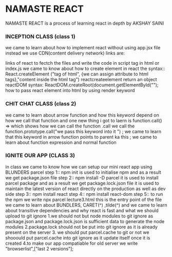 # NAMASTE REACT
NAMASTE REACT is a process of learning react in depth by AKSHAY SAINI
### INCEPTION CLASS (class 1)
we came to learn about how to implement react without using app.jsx file instead we use CDN(content delivery network)
links are:
<script crossorigin src="https://unpkg.com/react@18/umd/react.development.js"></script>
<script crossorigin src="https://unpkg.com/react-dom@18/umd/react-dom.development.js"></script>

links of react to fectch the files
and write the code in script tag in  html or index.js we came to know about how to create element in react 
the syntax::
React.createElement ("tag of html", {we can assign attribute to html tags},"content inside the html tag") reactcreateelement return an object
reactDOM syntax:
ReactDOM.createRoot(document.getElementById("");
how to pass react element into html by using render keyword


### CHIT CHAT  CLASS (class 2)
 we came to learn about arrow function and how this keyword depend on how we call that function and one new thing i got to laern is 
 function.call() => which shows how we can call the function .call we call the function.prototype.call("we pass this keyword into it ") ;
 we came to learn that this keyword in arrow function points to  parent ka this ;
 we came to learn about function expression and normal function
 
### IGNITE OUR APP (CLASS 3)
in class we came to know how we can setup our mini react app using BLUNDERS parcel
step 1:: npm init is used to initialise npm and as a result we get package.json file
step 2:: npm install -D parcel it is used to install parcel package and as a result we get package.lock.json file it is used to maintain the latest version of react directly on the production as well as dev side 
step 3:: npm install react
step 4:: npm install react-dom
step 5:: to run the npm we write npx parcel lecture3.html this is the entry point of the file
we came to learn about BUNDLERS, CARET(^) ,tilde(^) and  we came to learn about transitive dependencies
and why react is fast and what we should upload to git ignore 
1.we should not but node modules to git ignore as package.json and package.lock.json is sufficient data to generate the node modules
2.package.lock should not be put into git ignore as it is already present on the server
3. we should put parcel.cache to git or not we shooould put parcel.cache into git ignore as it update itself once it is created
4.to make our app compatiable for old server we write "browserlist",["last 2 versions"];


